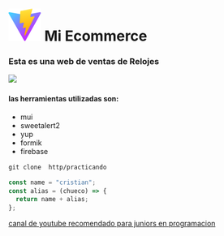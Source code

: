 # ![](public/vite.svg) Mi Ecommerce

### Esta es una web de ventas de Relojes

![](https://res.cloudinary.com/djjorlsk5/image/upload/v1715972867/zarla-tiempo-es-oro-1x1-2400x2400-20220824-yxtqfrf3fhfktgqf6hkh_fnkv1h.png)

#### las herramientas utilizadas son:

- mui
- sweetalert2
- yup
- formik
- firebase

```
git clone  http/practicando
```

```javascript
const name = "cristian";
const alias = (chueco) => {
  return name + alias;
};
```

[canal de youtube recomendado para juniors en programacion](https://www.youtube.com/@soydalto)
